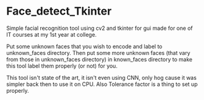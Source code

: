 # Face_detect_Tkinter
Simple facial recognition tool using cv2 and tkinter for gui made for one of IT courses at my 1st year at college.

Put some unknown faces that you wish to encode and label to unknown_faces directory.
Then put some more unknown faces (that vary from those in unknown_faces directory) in known_faces directory to make this tool label them properly (or not) for you.

This tool isn't state of the art, it isn't even using CNN, only hog cause it was simpler back then to use it on CPU.
Also Tolerance factor is a thing to set up properly.
